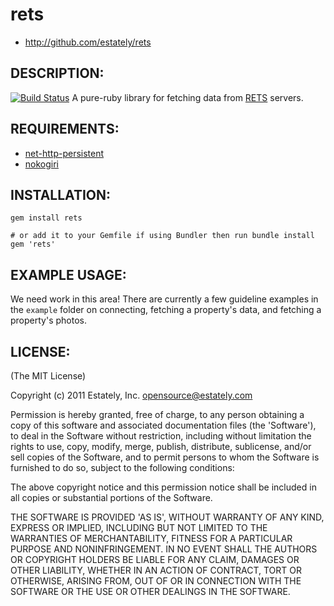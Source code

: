 # rets

* http://github.com/estately/rets

## DESCRIPTION:

[![Build Status](https://secure.travis-ci.org/estately/rets.png?branch=master)](http://travis-ci.org/estately/rets)
A pure-ruby library for fetching data from [RETS] servers.

[RETS]: http://www.rets.org

## REQUIREMENTS:

* [net-http-persistent]
* [nokogiri]

[net-http-persistent]: http://seattlerb.rubyforge.org/net-http-persistent/
[nokogiri]: http://nokogiri.org

## INSTALLATION:
```
gem install rets

# or add it to your Gemfile if using Bundler then run bundle install
gem 'rets'
```

## EXAMPLE USAGE:

We need work in this area! There are currently a few guideline examples in the `example` folder on connecting, fetching a property's data, and fetching a property's photos.
 
## LICENSE:

(The MIT License)

Copyright (c) 2011 Estately, Inc. <opensource@estately.com>

Permission is hereby granted, free of charge, to any person obtaining
a copy of this software and associated documentation files (the
'Software'), to deal in the Software without restriction, including
without limitation the rights to use, copy, modify, merge, publish,
distribute, sublicense, and/or sell copies of the Software, and to
permit persons to whom the Software is furnished to do so, subject to
the following conditions:

The above copyright notice and this permission notice shall be included
in all copies or substantial portions of the Software.

THE SOFTWARE IS PROVIDED 'AS IS', WITHOUT WARRANTY OF ANY KIND,
EXPRESS OR IMPLIED, INCLUDING BUT NOT LIMITED TO THE WARRANTIES OF
MERCHANTABILITY, FITNESS FOR A PARTICULAR PURPOSE AND NONINFRINGEMENT.
IN NO EVENT SHALL THE AUTHORS OR COPYRIGHT HOLDERS BE LIABLE FOR ANY
CLAIM, DAMAGES OR OTHER LIABILITY, WHETHER IN AN ACTION OF CONTRACT,
TORT OR OTHERWISE, ARISING FROM, OUT OF OR IN CONNECTION WITH THE
SOFTWARE OR THE USE OR OTHER DEALINGS IN THE SOFTWARE.
